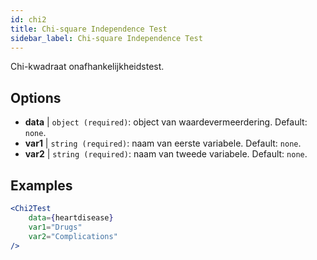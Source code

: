 ```yaml
---
id: chi2
title: Chi-square Independence Test
sidebar_label: Chi-square Independence Test
---
```


Chi-kwadraat onafhankelijkheidstest.

## Options

* __data__ | `object (required)`: object van waardevermeerdering. Default: `none`.
* __var1__ | `string (required)`: naam van eerste variabele. Default: `none`.
* __var2__ | `string (required)`: naam van tweede variabele. Default: `none`.


## Examples

```jsx live
<Chi2Test
    data={heartdisease} 
    var1="Drugs"
    var2="Complications"
/>
```
